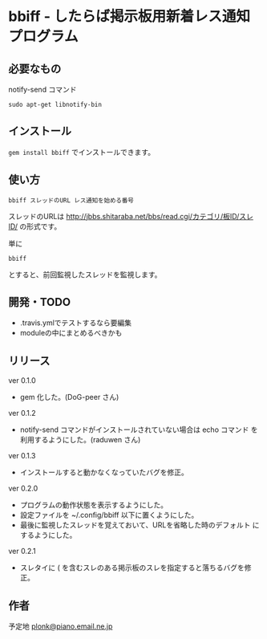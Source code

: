 # bbiff - したらば掲示板用新着レス通知プログラム

## 必要なもの

notify-send コマンド

    sudo apt-get libnotify-bin

## インストール

`gem install bbiff` でインストールできます。

## 使い方

	bbiff スレッドのURL レス通知を始める番号

スレッドのURLは http://jbbs.shitaraba.net/bbs/read.cgi/カテゴリ/板ID/スレID/
の形式です。

単に

	bbiff

とすると、前回監視したスレッドを監視します。

## 開発・TODO

- .travis.ymlでテストするなら要編集
- moduleの中にまとめるべきかも

## リリース

ver 0.1.0
  * gem 化した。(DoG-peer さん)
  
ver 0.1.2
  * notify-send コマンドがインストールされていない場合は echo コマンド
    を利用するようにした。(raduwen さん)

ver 0.1.3
  * インストールすると動かなくなっていたバグを修正。

ver 0.2.0
  * プログラムの動作状態を表示するようにした。
  * 設定ファイルを ~/.config/bbiff 以下に置くようにした。
  * 最後に監視したスレッドを覚えておいて、URLを省略した時のデフォルト
    にするようにした。

ver 0.2.1
  * スレタイに ( を含むスレのある掲示板のスレを指定すると落ちるバグを修正。

## 作者

予定地 <plonk@piano.email.ne.jp>
